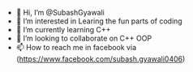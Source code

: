 - 👋 Hi, I’m @SubashGyawali
- 👀 I’m interested in Learing the fun parts of coding
- 🌱 I’m currently learning C++
- 💞️ I’m looking to collaborate on C++ OOP
- 📫 How to reach me in facebook via (https://www.facebook.com/subash.gyawali0406)

<!---
SubashGyawali/SubashGyawali is a ✨ special ✨ repository because its `README.md` (this file) appears on your GitHub profile.
You can click the Preview link to take a look at your changes.
--->

